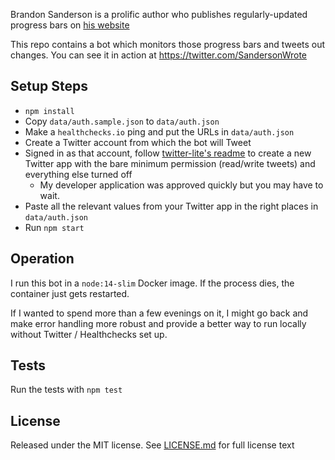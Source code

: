 Brandon Sanderson is a prolific author who publishes regularly-updated progress bars on [his website](https://brandonsanderson.com)

This repo contains a bot which monitors those progress bars and tweets out changes.
You can see it in action at https://twitter.com/SandersonWrote

## Setup Steps

- `npm install`
- Copy `data/auth.sample.json` to `data/auth.json`
- Make a `healthchecks.io` ping and put the URLs in `data/auth.json`
- Create a Twitter account from which the bot will Tweet
- Signed in as that account, follow [twitter-lite's readme](https://github.com/draftbit/twitter-lite#usage) to create a new Twitter app with the bare minimum permission (read/write tweets) and everything else turned off
  - My developer application was approved quickly but you may have to wait.
- Paste all the relevant values from your Twitter app in the right places in `data/auth.json`
- Run `npm start`

## Operation

I run this bot in a `node:14-slim` Docker image.  If the process dies, the container just gets restarted.

If I wanted to spend more than a few evenings on it, I might go back and make error handling more robust and provide a better way to run locally without Twitter / Healthchecks set up.

## Tests

Run the tests with `npm test`

## License

Released under the MIT license. See [LICENSE.md](LICENSE.md) for full license text
